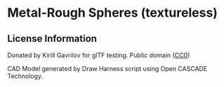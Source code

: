 # Metal-Rough Spheres (textureless)

## License Information

Donated by Kirill Gavrilov for glTF testing.
Public domain ([CC0](https://creativecommons.org/publicdomain/zero/1.0/))

CAD Model generated by Draw Harness script using Open CASCADE Technology.
